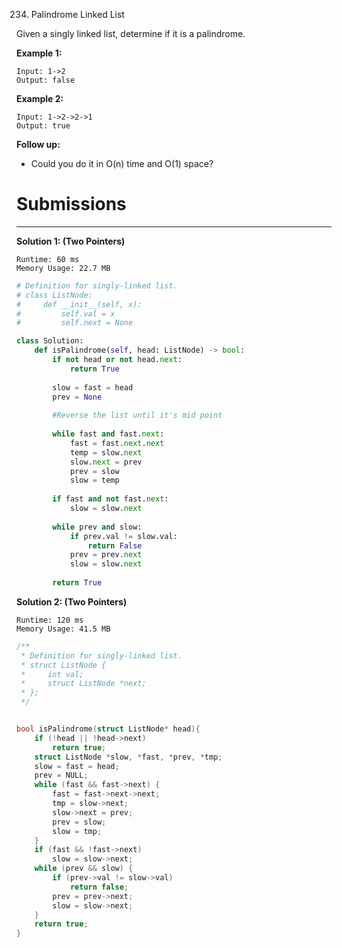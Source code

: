234. Palindrome Linked List

Given a singly linked list, determine if it is a palindrome.

**Example 1:**
```
Input: 1->2
Output: false
```

**Example 2:**
```
Input: 1->2->2->1
Output: true
```

**Follow up:**

* Could you do it in O(n) time and O(1) space?

# Submissions
---
**Solution 1: (Two Pointers)**
```
Runtime: 60 ms
Memory Usage: 22.7 MB
```
```python
# Definition for singly-linked list.
# class ListNode:
#     def __init__(self, x):
#         self.val = x
#         self.next = None

class Solution:
    def isPalindrome(self, head: ListNode) -> bool:
        if not head or not head.next:
            return True
        
        slow = fast = head
        prev = None
        
        #Reverse the list until it's mid point
        
        while fast and fast.next:
            fast = fast.next.next
            temp = slow.next
            slow.next = prev
            prev = slow
            slow = temp
                
        if fast and not fast.next:
            slow = slow.next
        
        while prev and slow:
            if prev.val != slow.val:
                return False
            prev = prev.next
            slow = slow.next
            
        return True
```

**Solution 2: (Two Pointers)**
```
Runtime: 120 ms
Memory Usage: 41.5 MB
```
```c
/**
 * Definition for singly-linked list.
 * struct ListNode {
 *     int val;
 *     struct ListNode *next;
 * };
 */


bool isPalindrome(struct ListNode* head){
    if (!head || !head->next)
        return true;
    struct ListNode *slow, *fast, *prev, *tmp;
    slow = fast = head;
    prev = NULL;
    while (fast && fast->next) {
        fast = fast->next->next;
        tmp = slow->next;
        slow->next = prev;
        prev = slow;
        slow = tmp;
    }
    if (fast && !fast->next)
        slow = slow->next;
    while (prev && slow) {
        if (prev->val != slow->val)
            return false;
        prev = prev->next;
        slow = slow->next;
    }
    return true;
}
```
